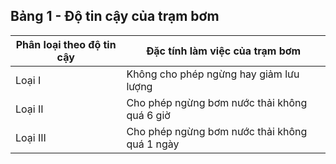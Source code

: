 ## Bảng 1 - Độ tin cậy của trạm bơm

| Phân loại theo độ tin cậy   | Đặc tính làm việc của trạm bơm                |
|-----------------------------|-----------------------------------------------|
| Loại I                      | Không cho phép ngừng hay giảm lưu lượng       |
| Loại II                     | Cho phép ngừng bơm nước thải không quá 6 giờ  |
| Loại III                    | Cho phép ngừng bơm nước thải không quá 1 ngày |